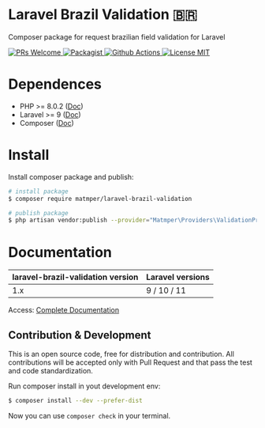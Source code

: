 # Laravel Brazil Validation 🇧🇷

Composer package for request brazilian field validation for Laravel

<a href="https://github.com/matmper/laravel-brazil-validation/pulls" target="_blank">
    <img src="https://img.shields.io/badge/PRs-welcome-brightgreen.svg?style=for-the-badge" alt="PRs Welcome">
</a>
<a href="https://packagist.org/packages/matmper/laravel-brazil-validation" target="_blank">
    <img src="https://img.shields.io/packagist/v/matmper/laravel-brazil-validation?style=for-the-badge&color=%23b6e673" alt="Packagist">
</a>
<a href="https://github.com/matmper/laravel-brazil-validation/actions/workflows/github_actions.yml?query=branch%3Amain" target="_blank">
    <img src="https://img.shields.io/github/actions/workflow/status/matmper/laravel-brazil-validation/github_actions.yml?branch=main&style=for-the-badge" alt="Github Actions">
</a>
<a href="https://opensource.org/license/mit/" target="_blank">
    <img src="https://img.shields.io/badge/license-MIT-blue.svg?style=for-the-badge" alt="License MIT">
</a>

# Dependences

- PHP >= 8.0.2 ([Doc](https://www.php.net/releases/8.0/pt_BR.php))
- Laravel >= 9 ([Doc](https://laravel.com/docs/9.x/releases))
- Composer ([Doc](https://getcomposer.org/))

# Install

Install composer package and publish:

```bash
# install package
$ composer require matmper/laravel-brazil-validation

# publish package
$ php artisan vendor:publish --provider="Matmper\Providers\ValidationProvider"
```

# Documentation

| laravel-brazil-validation version | Laravel versions |
|---|---|
| 1.x  | 9 / 10 / 11 |

Access: [Complete Documentation](https://matmper.github.io/laravel-brazil-validation)

## Contribution & Development

This is an open source code, free for distribution and contribution.
All contributions will be accepted only with Pull Request and that pass the test and code standardization.

Run composer install in yout development env:
```bash
$ composer install --dev --prefer-dist
```

Now you can use `composer check` in your terminal.
